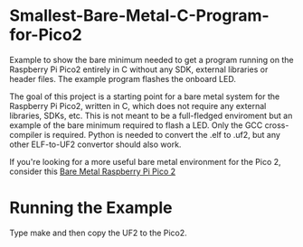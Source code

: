 # Smallest-Bare-Metal-C-Program-for-Pico2
Example to show the bare minimum needed to get a program running on the Raspberry Pi Pico2 entirely in C without any SDK, external libraries or header files.  The example program flashes the onboard LED.

The goal of this project is a starting point for a bare metal system for the Raspberry Pi Pico2, written in C, which does not require any external libraries, SDKs, etc.  This is not meant to be a full-fledged enviroment but an example of the bare minimum required to flash a LED. Only the GCC cross-compiler is required.  Python is needed to convert the .elf to .uf2, but any other ELF-to-UF2 convertor should also work.

If you're looking for a more useful bare metal environment for the Pico 2, consider this [Bare Metal Raspberry Pi Pico 2](https://github.com/dougsummerville/Bare-Metal-Raspberry-Pi-Pico-2)

# Running the Example
Type make and then copy the UF2 to the Pico2.

